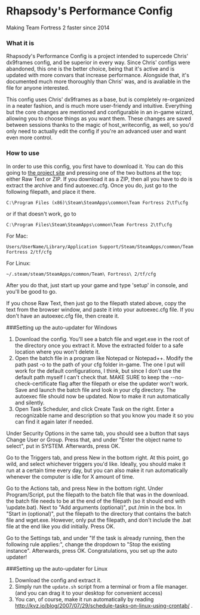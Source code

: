 Rhapsody's Performance Config
==========
Making Team Fortress 2 faster since 2014

### What it is
Rhapsody's Performance Config is a project intended to supercede Chris' dx9frames config, and be superior in every way. Since Chris' configs were abandoned, this one is the better choice, being that it's active and is updated with more convars that increase performance. Alongside that, it's documented much more thoroughly than Chris' was, and is avaliable in the file for anyone interested.

This config uses Chris' dx9frames as a base, but is completely re-organized in a neater fashion, and is much more user-friendy and intuitive. Everything but the core changes are mentioned and configurable in an in-game wizard, allowing you to choose things as you want them. These changes are saved between sessions thanks to the magic of host_writeconfig, as well, so you'd only need to actually edit the config if you're an advanced user and want even more control.

### How to use
In order to use this config, you first have to download it. You can do this going to [the project site](http://rhapsodysl.github.io/perfconfig/) and pressing one of the two buttons at the top; either Raw Text or ZIP. If you download it as a ZIP, then all you have to do is extract the archive and find autoexec.cfg. Once you do, just go to the following filepath, and place it there.

`C:\Program Files (x86)\Steam\SteamApps\common\Team Fortress 2\tf\cfg`

or if that doesn't work, go to

`C:\Program Files\Steam\SteamApps\common\Team Fortress 2\tf\cfg`

For Mac:

`Users/UserName/Library/Application Support/Steam/SteamApps/common/Team Fortress 2/tf/cfg`

For Linux:

`~/.steam/steam/SteamApps/common/Team\ Fortress\ 2/tf/cfg`
 
After you do that, just start up your game and type 'setup' in console, and you'll be good to go.

If you chose Raw Text, then just go to the filepath stated above, copy the text from the browser window, and paste it into your autoexec.cfg file. If you don't have an autoexec.cfg file, then create it.

###Setting up the auto-updater for Windows

1. Download the config. You'll see a batch file and wget.exe in the root of the directory once you extract it. Move the extracted folder to a safe location where you won't delete it.
2. Open the batch file in a program like Notepad or Notepad++. Modify the path past -o to the path of your cfg folder in-game. The one I put will work for the default configurations, I think, but since I don't use the default path myself I can't check that. MAKE SURE to keep the --no-check-certificate flag after the filepath or else the updater won't work.
Save and launch the batch file and look in your cfg directory. The autoexec file should now be updated. Now to make it run automatically and silently.
3. Open Task Scheduler, and click Create Task on the right. Enter a recognizable name and description so that you know you made it so you can find it again later if needed.

Under Security Options in the same tab, you should see a button that says Change User or Group. Press that, and under "Enter the object name to select", put in SYSTEM. Afterwards, press OK.

Go to the Triggers tab, and press New in the bottom right. At this point, go wild, and select whichever triggers you'd like. Ideally, you should make it run at a certain time every day, but you can also make it run automatically whenever the computer is idle for X amount of time.

Go to the Actions tab, and press New in the bottom right. Under Program/Script, put the filepath to the batch file that was in the download. the batch file needs to be at the end of the filepath (so it should end with \update.bat). Next to "Add arguments (optional)", put /min in the box. In "Start in (optional)", put the filepath to the directory that contains the batch file and wget.exe. However, only put the filepath, and don't include the .bat file at the end like you did initially. Press OK.

Go to the Settings tab, and under "If the task is already running, then the following rule applies:", change the dropdown to "Stop the existing instance". Afterwards, press OK. Congratulations, you set up the auto updater!

###Setting up the auto-updater for Linux

1. Download the config and extract it.
2. Simply run the `update.sh` script from a terminal or from a file manager. (and you can drag it to your desktop for convenient access)
3. You can, of course, make it run automatically by reading http://kvz.io/blog/2007/07/29/schedule-tasks-on-linux-using-crontab/ .
